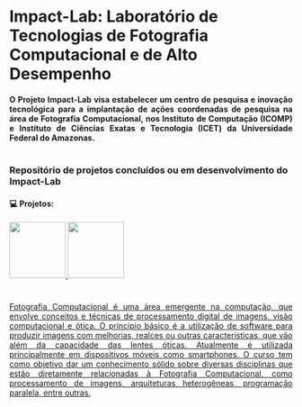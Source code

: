# Impact-Lab: Laboratório de Tecnologias de Fotografia Computacional e de Alto Desempenho 
#### <p align="justify"> O Projeto Impact-Lab visa estabelecer um centro de pesquisa e inovação tecnológica para a implantação de ações coordenadas de pesquisa na área de Fotografia Computacional, nos Instituto de Computação (ICOMP) e Instituto de Ciências Exatas e Tecnologia (ICET) da Universidade Federal do Amazonas. </p>

#

### Repositório de projetos concluídos ou em desenvolvimento do Impact-Lab  
  #### 💻 Projetos:
  <div>
  
  
  <a href="https://github.com/Dino-Comp/Arvores">
    <img height="100em" src="https://github-readme-stats.vercel.app/api/pin/?username=Dino-Comp&repo=Arvores&theme=github_dark"/>
    
    
  <a href="https://github.com/Dino-Comp/Algoritmos-de-Ordenacao">
    <img height="100em" src="https://github-readme-stats.vercel.app/api/pin/?username=Dino-Comp&repo=Algoritmos-de-Ordenacao&theme=github_dark"/> 
    
    
</div>

#
<p align="justify"> Fotografia Computacional é uma área emergente na computação, que envolve conceitos e técnicas de processamento digital de imagens, visão computacional e ótica. O princípio básico é a utilização de software para produzir imagens com melhorias, realces ou outras características, que vão além da capacidade das lentes óticas. Atualmente é utilizada principalmente em dispositivos móveis como smartphones. O curso tem como objetivo dar um conhecimento sólido sobre diversas disciplinas que estão diretamente relacionadas à Fotografia Computacional, como processamento de imagens, arquiteturas heterogêneas, programação paralela, entre outras. </p>

    
